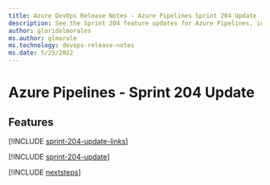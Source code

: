 ```yaml
---
title: Azure DevOps Release Notes - Azure Pipelines Sprint 204 Update
description: See the Sprint 204 feature updates for Azure Pipelines, including next steps.
author: gloridelmorales
ms.author: glmorale
ms.technology: devops-release-notes
ms.date: 5/25/2022
---
```


# Azure Pipelines - Sprint 204 Update

## Features

[!INCLUDE [sprint-204-update-links](../includes/pipelines/sprint-204-update-links.md)]

[!INCLUDE [sprint-204-update](../includes/pipelines/sprint-204-update.md)]

[!INCLUDE [nextsteps](../includes/nextsteps.md)]
